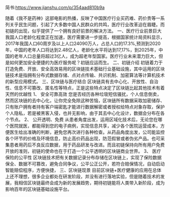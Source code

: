 简书:https://www.jianshu.com/p/354aad810b9a

随着《我不是药神》这部电影的热播，反映了中国医疗行业买药难、药价贵等一系列关乎民生问题，引起了大多数中国人民群众的共鸣，医疗行业改革迫在眉睫。而初链的出现，似乎提供了一个拥有良好前景的解决方法。
一、医疗行业前景巨大
我国人口老龄化程度正在加速，医疗需要进一步提高，根据国家统计局资料显示，2017年我国人口60周岁及以上人口24090万人，占总人口的17.3%,预测到2020年，中国的老年人口将达到2.48亿人，老龄化水平将达到17,17%，到2025年，中国的老年人口总量将超过3亿人，成为超老年型国家。医疗行业未来潜力巨大，但是如何更加安全便捷的为医疗服务呢？初链应运而生。
二、初链介绍
初链着力于打造免费、开放、安全高效易用的区块链技术基础行业基础设施，其中运用的区块链技术是指拥有分布式数据存储、点对点传输、共识机制、加密算法等计算机技术的新型应用模式。
三、区块链与医疗结合
区块链具有去中心化、开放性、自治性、信息不可篡改、匿名性等特点，正是这些特点决定了区块链比起其他技术有着天然的优越性
1、 安全可靠高效
您是否经历各种垃圾短信骚扰，个人信息倒卖，然而区块链的去中心化，让你完全免除这种苦恼，区块链所有数据采取加密储存、只有账户拥有者持有客户端密匙才能进行数据解密或者授权给特点对象存取，保护个人隐私，若是被黑客入侵，也并无影响，由于其去中心化设计，数据会分布在各个节点。
2、 公开透明、免费
从患者角度出发，运用区域化技术后，无论您在哪个医院就医，都能得到您的电子病例，实现信息共享，减少各个医院运营成本，方便医生给出准确的判断，避免您再次进行各种检查。从药品角度出发，公司能监控各个环节的价格及环境信息，防止高价药品出现，防范假冒或者伪劣产品。也可采集患者用药后不良反应数据，用于药品研发与改进。而且初链保持向所有用户免费开放的准则，初链的使命也在于打造一个公平透明的区块链商业世界。
3、 医疗保险的公平性
区块链技术把有关数据记录分布存储在区块链上，实现了保险数据保全、数据不可篡改，避免合同争议，公平公正公开，若符合赔保情况，自动启动智能赔偿程序，方便快捷，
三、区块链现景
目前区块链+医疗健康的应用在总体上还不理想，很多企业都处在研发阶段，并没有进行落地实验，但是随着技术的发展，我相信区块链最终会成为新的发展趋势，期待初链能将人类带入新阶段，成为影响百年的区块链基础设施平台。
   

